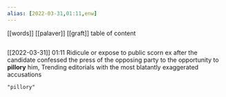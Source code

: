 ```yaml
---
alias: [2022-03-31,01:11,enw]
---
```

[[words]] [[palaver]] [[graft]]
table of content
```toc
```

[[2022-03-31]] 01:11
Ridicule or expose to public scorn
ex  after the candidate confessed the press of the opposing party to the opportunity to **pillory** him, Trending editorials with the most blatantly exaggerated accusations
```query
"pillory"
```